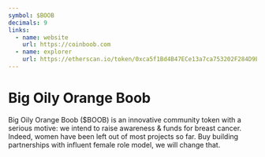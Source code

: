 ```yaml
---
symbol: $BOOB
decimals: 9
links:
  - name: website
    url: https://coinboob.com
  - name: explorer
    url: https://etherscan.io/token/0xca5f1Bd4B47ECe13a7ca753202F284D9Edd85d8A
---
```


# Big Oily Orange Boob

Big Oily Orange Boob ($BOOB) is an innovative community token with a serious motive: we intend to raise awareness & funds for breast cancer. Indeed, women have been left out of most projects so far. Buy building partnerships with influent female role model, we will change that.
